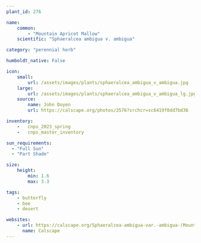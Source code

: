 ```yaml
---
plant_id: 276 

name: 
    common: 
        - "Mountain Apricot Mallow"   
    scientific: "Sphaeralcea ambigua v. ambigua"   

category: "perennial herb"

humboldt_native: False

icon: 
    small: 
        url: /assets/images/plants/sphaeralcea_ambigua_v_ambigua.jpg 
    large: 
        url: /assets/images/plants/sphaeralcea_ambigua_v_ambigua_lg.jpg 
    source: 
        name: John Doyen 
        url: https://calscape.org/photos/3576?srchcr=sc6419f0dd7bd36

inventory: 
    -   cnps_2023_spring
    -   cnps_master_inventory

sun_requirements:
  - "Full Sun"
  - "Part Shade"

size:
    height: 
        min: 1.6 
        max: 3.3

tags:
    - butterfly
    - bee
    - desert

websites: 
    - url: https://calscape.org/Sphaeralcea-ambigua-var.-ambigua-(Mountain-Apricot-Mallow)
      name: Calscape
---
```

